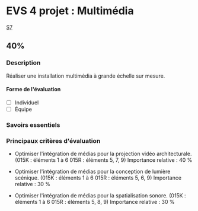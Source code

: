 # EVS 4 projet : <!-- varexp:begin BLOC4 -->Multimédia<!-- varexp:end -->

 <!-- varexp:begin SEANCE_EVS_1 -->
[S7](../../01-deroulement/04/)
<!-- varexp:end -->

##  <!-- varexp:begin PONDERATION_EVS_4 -->40%<!-- varexp:end -->


### Description

<!-- varexp:begin DESCRIPTION_EVS_4  -->
Réaliser une installation multimédia à grande échelle sur mesure.
<!-- varexp:end -->

#### Forme de l'évaluation

* [ ] Individuel
* [ ] Équipe

### Savoirs essentiels



### Principaux critères d'évaluation

* Optimiser l'intégration de médias pour la projection vidéo architecturale.  (015K : éléments 1 à 6 015R : éléments 5, 7, 9)  Importance relative : 40 %           
 
* Optimiser l'intégration de médias pour la conception de lumière scénique.  (015K : éléments 1 à 6 015R : éléments 5, 6, 9)  Importance relative : 30 %       
 
* Optimiser l'intégration de médias pour la spatialisation sonore.  (015K : éléments 1 à 6 015R : éléments 5, 8, 9)  Importance relative : 30 %